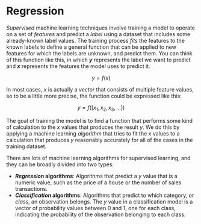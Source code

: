 # Regression

*Supervised* machine learning techniques involve training a model to operate on a set of *features* and predict a *label* using a dataset that includes some already-known label values. The training process *fits* the features to the known labels to define a general function that can be applied to new features for which the labels are unknown, and predict them. You can think of this function like this, in which ***y*** represents the label we want to predict and ***x*** represents the features the model uses to predict it.

$$y = f(x)$$

In most cases, *x* is actually a *vector* that consists of multiple feature values, so to be a little more precise, the function could be expressed like this:

$$y = f([x_1, x_2, x_3, ...])$$

The goal of training the model is to find a function that performs some kind of calculation to the *x* values that produces the result *y*. We do this by applying a machine learning *algorithm* that tries to fit the *x* values to a calculation that produces *y* reasonably accurately for all of the cases in the training dataset.

There are lots of machine learning algorithms for supervised learning, and they can be broadly divided into two types:

- **_Regression_ algorithms**: Algorithms that predict a *y* value that is a numeric value, such as the price of a house or the number of sales transactions.
- **_Classification_ algorithms**: Algorithms that predict to which category, or *class*, an observation belongs. The *y* value in a classification model is a vector of probability values between 0 and 1, one for each class, indicating the probability of the observation belonging to each class.
